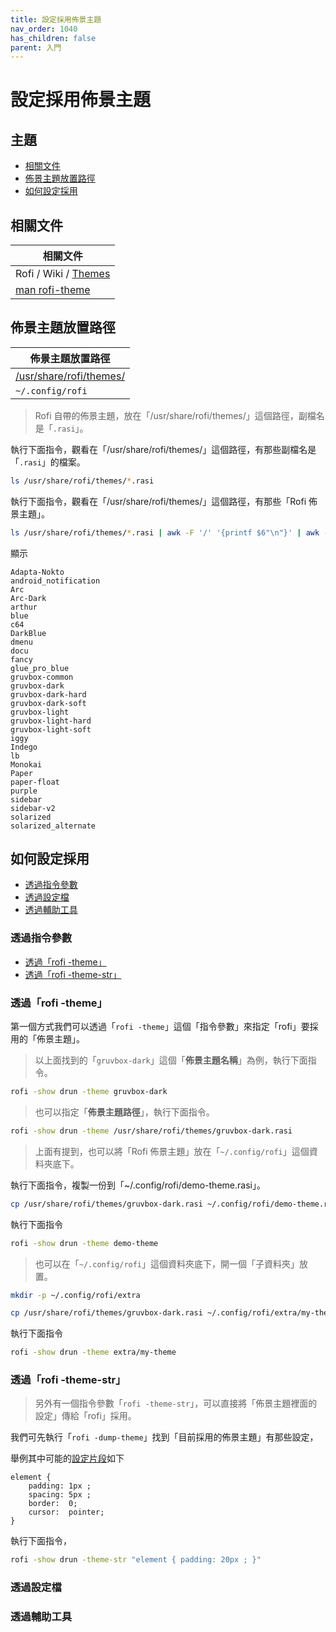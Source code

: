 ```yaml
---
title: 設定採用佈景主題
nav_order: 1040
has_children: false
parent: 入門
---
```



# 設定採用佈景主題




## 主題

* [相關文件](#相關文件)
* [佈景主題放置路徑](#佈景主題放置路徑)
* [如何設定採用](#如何設定採用)





## 相關文件

| 相關文件 |
| ------- |
| Rofi / Wiki / [Themes](https://github.com/davatorium/rofi/wiki/Themes) |
| [man rofi-theme](https://github.com/davatorium/rofi/blob/next/doc/rofi-theme.5.markdown) |




## 佈景主題放置路徑

| 佈景主題放置路徑 |
| -------------- |
| [/usr/share/rofi/themes/](https://github.com/davatorium/rofi/tree/next/themes) |
| `~/.config/rofi` |


> Rofi 自帶的佈景主題，放在「/usr/share/rofi/themes/」這個路徑，副檔名是「`.rasi`」。

執行下面指令，觀看在「/usr/share/rofi/themes/」這個路徑，有那些副檔名是「`.rasi`」的檔案。

``` sh
ls /usr/share/rofi/themes/*.rasi
```

執行下面指令，觀看在「/usr/share/rofi/themes/」這個路徑，有那些「Rofi 佈景主題」。

``` sh
ls /usr/share/rofi/themes/*.rasi | awk -F '/' '{printf $6"\n"}' | awk -F '.rasi' '{printf $1"\n"}' | sort -u
```

顯示

```
Adapta-Nokto
android_notification
Arc
Arc-Dark
arthur
blue
c64
DarkBlue
dmenu
docu
fancy
glue_pro_blue
gruvbox-common
gruvbox-dark
gruvbox-dark-hard
gruvbox-dark-soft
gruvbox-light
gruvbox-light-hard
gruvbox-light-soft
iggy
Indego
lb
Monokai
Paper
paper-float
purple
sidebar
sidebar-v2
solarized
solarized_alternate
```




## 如何設定採用

* [透過指令參數](#透過指令參數)
* [透過設定檔](#透過設定檔)
* [透過輔助工具](#透過輔助工具)




### 透過指令參數

* [透過「rofi -theme」](#透過rofi--theme)
* [透過「rofi -theme-str」](#透過rofi--theme-str)




### 透過「rofi -theme」

第一個方式我們可以透過「`rofi -theme`」這個「指令參數」來指定「rofi」要採用的「佈景主題」。

> 以上面找到的「`gruvbox-dark`」這個「**佈景主題名稱**」為例，執行下面指令。

``` sh
rofi -show drun -theme gruvbox-dark
```

> 也可以指定「**佈景主題路徑**」，執行下面指令。

``` sh
rofi -show drun -theme /usr/share/rofi/themes/gruvbox-dark.rasi
```

> 上面有提到，也可以將「Rofi 佈景主題」放在「`~/.config/rofi`」這個資料夾底下。

執行下面指令，複製一份到「~/.config/rofi/demo-theme.rasi」。

``` sh
cp /usr/share/rofi/themes/gruvbox-dark.rasi ~/.config/rofi/demo-theme.rasi
```

執行下面指令

``` sh
rofi -show drun -theme demo-theme
```

> 也可以在「`~/.config/rofi`」這個資料夾底下，開一個「子資料夾」放置。

``` sh
mkdir -p ~/.config/rofi/extra

cp /usr/share/rofi/themes/gruvbox-dark.rasi ~/.config/rofi/extra/my-theme.rasi
```

執行下面指令

``` sh
rofi -show drun -theme extra/my-theme
```




### 透過「rofi -theme-str」

> 另外有一個指令參數「`rofi -theme-str`」，可以直接將「佈景主題裡面的設定」傳給「rofi」採用。


我們可先執行「`rofi -dump-theme`」找到「目前採用的佈景主題」有那些設定，

舉例其中可能的[設定片段](https://github.com/davatorium/rofi/blob/next/doc/default_theme.rasi#L34-L39)如下

```
element {
    padding: 1px ;
    spacing: 5px ;
    border:  0;
    cursor:  pointer;
}
```

執行下面指令，

``` sh
rofi -show drun -theme-str "element { padding: 20px ; }"
```




### 透過設定檔


### 透過輔助工具
